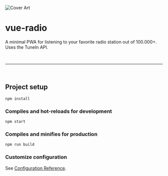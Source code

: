 ![Cover Art](cover.png?raw=true "Cover Art")

# vue-radio
A minimal PWA for listening to your favorite radio station out of 100.000+. Uses the TuneIn API.

<br>
<hr>
<br>

## Project setup
```
npm install
```

### Compiles and hot-reloads for development
```
npm start
```

### Compiles and minifies for production
```
npm run build
```

### Customize configuration
See [Configuration Reference](https://cli.vuejs.org/config/).
